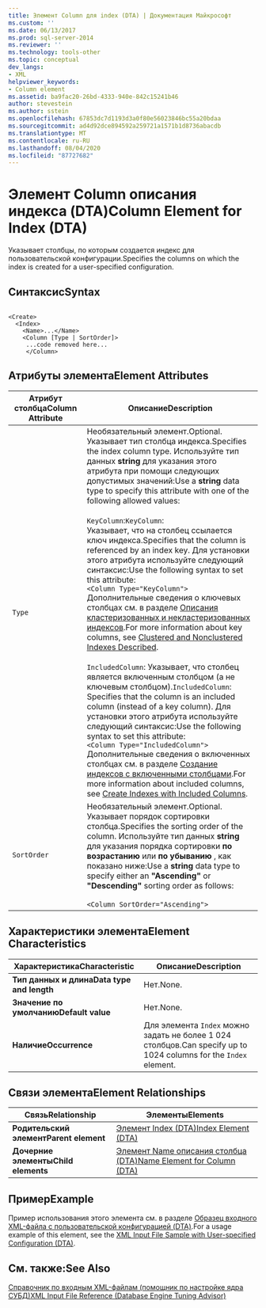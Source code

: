 ```yaml
---
title: Элемент Column для index (DTA) | Документация Майкрософт
ms.custom: ''
ms.date: 06/13/2017
ms.prod: sql-server-2014
ms.reviewer: ''
ms.technology: tools-other
ms.topic: conceptual
dev_langs:
- XML
helpviewer_keywords:
- Column element
ms.assetid: ba9fac20-26bd-4333-940e-842c15241b46
author: stevestein
ms.author: sstein
ms.openlocfilehash: 67853dc7d1193d3a0f80e56023846bc55a20bdaa
ms.sourcegitcommit: ad4d92dce894592a259721a1571b1d8736abacdb
ms.translationtype: MT
ms.contentlocale: ru-RU
ms.lasthandoff: 08/04/2020
ms.locfileid: "87727682"
---
```

# <a name="column-element-for-index-dta"></a><span data-ttu-id="13349-102">Элемент Column описания индекса (DTA)</span><span class="sxs-lookup"><span data-stu-id="13349-102">Column Element for Index (DTA)</span></span>
  <span data-ttu-id="13349-103">Указывает столбцы, по которым создается индекс для пользовательской конфигурации.</span><span class="sxs-lookup"><span data-stu-id="13349-103">Specifies the columns on which the index is created for a user-specified configuration.</span></span>  
  
## <a name="syntax"></a><span data-ttu-id="13349-104">Синтаксис</span><span class="sxs-lookup"><span data-stu-id="13349-104">Syntax</span></span>  
  
```  
  
<Create>  
  <Index>  
    <Name>...</Name>  
    <Column [Type | SortOrder]>  
     ...code removed here...  
     </Column>  
```  
  
## <a name="element-attributes"></a><span data-ttu-id="13349-105">Атрибуты элемента</span><span class="sxs-lookup"><span data-stu-id="13349-105">Element Attributes</span></span>  
  
|<span data-ttu-id="13349-106">Атрибут столбца</span><span class="sxs-lookup"><span data-stu-id="13349-106">Column Attribute</span></span>|<span data-ttu-id="13349-107">Описание</span><span class="sxs-lookup"><span data-stu-id="13349-107">Description</span></span>|  
|----------------------|-----------------|  
|`Type`|<span data-ttu-id="13349-108">Необязательный элемент.</span><span class="sxs-lookup"><span data-stu-id="13349-108">Optional.</span></span> <span data-ttu-id="13349-109">Указывает тип столбца индекса.</span><span class="sxs-lookup"><span data-stu-id="13349-109">Specifies the index column type.</span></span> <span data-ttu-id="13349-110">Используйте тип данных **string** для указания этого атрибута при помощи следующих допустимых значений:</span><span class="sxs-lookup"><span data-stu-id="13349-110">Use a **string** data type to specify this attribute with one of the following allowed values:</span></span><br /><br /> <span data-ttu-id="13349-111">`KeyColumn`:</span><span class="sxs-lookup"><span data-stu-id="13349-111">`KeyColumn`:</span></span><br />                  <span data-ttu-id="13349-112">Указывает, что на столбец ссылается ключ индекса.</span><span class="sxs-lookup"><span data-stu-id="13349-112">Specifies that the column is referenced by an index key.</span></span> <span data-ttu-id="13349-113">Для установки этого атрибута используйте следующий синтаксис:</span><span class="sxs-lookup"><span data-stu-id="13349-113">Use the following syntax to set this attribute:</span></span><br />`<Column Type="KeyColumn">`<br /><span data-ttu-id="13349-114">Дополнительные сведения о ключевых столбцах см. в разделе [Описания кластеризованных и некластеризованных индексов](../../relational-databases/indexes/clustered-and-nonclustered-indexes-described.md).</span><span class="sxs-lookup"><span data-stu-id="13349-114">For more information about key columns, see [Clustered and Nonclustered Indexes Described](../../relational-databases/indexes/clustered-and-nonclustered-indexes-described.md).</span></span><br /><br /> <span data-ttu-id="13349-115">`IncludedColumn`: Указывает, что столбец является включенным столбцом (а не ключевым столбцом).</span><span class="sxs-lookup"><span data-stu-id="13349-115">`IncludedColumn`: Specifies that the column is an included column (instead of a key column).</span></span> <span data-ttu-id="13349-116">Для установки этого атрибута используйте следующий синтаксис:</span><span class="sxs-lookup"><span data-stu-id="13349-116">Use the following syntax to set this attribute:</span></span><br />`<Column Type="IncludedColumn">`<br /><span data-ttu-id="13349-117">Дополнительные сведения о включенных столбцах см. в разделе [Создание индексов с включенными столбцами](../../relational-databases/indexes/create-indexes-with-included-columns.md).</span><span class="sxs-lookup"><span data-stu-id="13349-117">For more information about included columns, see [Create Indexes with Included Columns](../../relational-databases/indexes/create-indexes-with-included-columns.md).</span></span>|  
|`SortOrder`|<span data-ttu-id="13349-118">Необязательный элемент.</span><span class="sxs-lookup"><span data-stu-id="13349-118">Optional.</span></span> <span data-ttu-id="13349-119">Указывает порядок сортировки столбца.</span><span class="sxs-lookup"><span data-stu-id="13349-119">Specifies the sorting order of the column.</span></span> <span data-ttu-id="13349-120">Используйте тип данных **string** для указания порядка сортировки **по возрастанию** или **по убыванию** , как показано ниже:</span><span class="sxs-lookup"><span data-stu-id="13349-120">Use a **string** data type to specify either an **"Ascending"** or **"Descending"** sorting order as follows:</span></span><br /><br /> `<Column SortOrder="Ascending">`|  
  
## <a name="element-characteristics"></a><span data-ttu-id="13349-121">Характеристики элемента</span><span class="sxs-lookup"><span data-stu-id="13349-121">Element Characteristics</span></span>  
  
|<span data-ttu-id="13349-122">Характеристика</span><span class="sxs-lookup"><span data-stu-id="13349-122">Characteristic</span></span>|<span data-ttu-id="13349-123">Описание</span><span class="sxs-lookup"><span data-stu-id="13349-123">Description</span></span>|  
|--------------------|-----------------|  
|<span data-ttu-id="13349-124">**Тип данных и длина**</span><span class="sxs-lookup"><span data-stu-id="13349-124">**Data type and length**</span></span>|<span data-ttu-id="13349-125">Нет.</span><span class="sxs-lookup"><span data-stu-id="13349-125">None.</span></span>|  
|<span data-ttu-id="13349-126">**Значение по умолчанию**</span><span class="sxs-lookup"><span data-stu-id="13349-126">**Default value**</span></span>|<span data-ttu-id="13349-127">Нет.</span><span class="sxs-lookup"><span data-stu-id="13349-127">None.</span></span>|  
|<span data-ttu-id="13349-128">**Наличие**</span><span class="sxs-lookup"><span data-stu-id="13349-128">**Occurrence**</span></span>|<span data-ttu-id="13349-129">Для элемента `Index` можно задать не более 1 024 столбцов.</span><span class="sxs-lookup"><span data-stu-id="13349-129">Can specify up to 1024 columns for the `Index` element.</span></span>|  
  
## <a name="element-relationships"></a><span data-ttu-id="13349-130">Связи элемента</span><span class="sxs-lookup"><span data-stu-id="13349-130">Element Relationships</span></span>  
  
|<span data-ttu-id="13349-131">Связь</span><span class="sxs-lookup"><span data-stu-id="13349-131">Relationship</span></span>|<span data-ttu-id="13349-132">Элементы</span><span class="sxs-lookup"><span data-stu-id="13349-132">Elements</span></span>|  
|------------------|--------------|  
|<span data-ttu-id="13349-133">**Родительский элемент**</span><span class="sxs-lookup"><span data-stu-id="13349-133">**Parent element**</span></span>|[<span data-ttu-id="13349-134">Элемент Index (DTA)</span><span class="sxs-lookup"><span data-stu-id="13349-134">Index Element &#40;DTA&#41;</span></span>](index-element-dta.md)|  
|<span data-ttu-id="13349-135">**Дочерние элементы**</span><span class="sxs-lookup"><span data-stu-id="13349-135">**Child elements**</span></span>|[<span data-ttu-id="13349-136">Элемент Name описания столбца (DTA)</span><span class="sxs-lookup"><span data-stu-id="13349-136">Name Element for Column &#40;DTA&#41;</span></span>](name-element-for-column-dta.md)|  
  
## <a name="example"></a><span data-ttu-id="13349-137">Пример</span><span class="sxs-lookup"><span data-stu-id="13349-137">Example</span></span>  
 <span data-ttu-id="13349-138">Пример использования этого элемента см. в разделе [Образец входного XML-файла с пользовательской конфигурацией (DTA)](xml-input-file-sample-with-user-specified-configuration-dta.md).</span><span class="sxs-lookup"><span data-stu-id="13349-138">For a usage example of this element, see the [XML Input File Sample with User-specified Configuration &#40;DTA&#41;](xml-input-file-sample-with-user-specified-configuration-dta.md).</span></span>  
  
## <a name="see-also"></a><span data-ttu-id="13349-139">См. также:</span><span class="sxs-lookup"><span data-stu-id="13349-139">See Also</span></span>  
 [<span data-ttu-id="13349-140">Справочник по входным XML-файлам (помощник по настройке ядра СУБД)</span><span class="sxs-lookup"><span data-stu-id="13349-140">XML Input File Reference &#40;Database Engine Tuning Advisor&#41;</span></span>](xml-input-file-reference-database-engine-tuning-advisor.md)  
  
  
